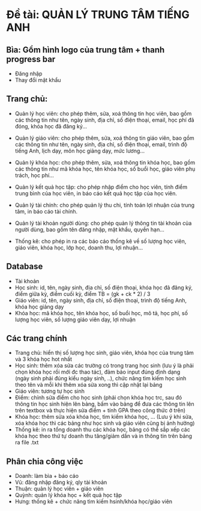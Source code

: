 # Đề tài: QUẢN LÝ TRUNG TÂM TIẾNG ANH
## Bìa: Gồm hình logo của trung tâm + thanh progress bar 
- Đăng nhập
- Thay đổi mật khẩu
## Trang chủ: 
- Quản lý học viên: cho phép thêm, sửa, xoá thông tin học viên, bao gồm các thông tin như tên, ngày sinh, địa chỉ, số điện thoại, email, học phí đã đóng, khóa học đã đăng ký...

- Quản lý giáo viên: cho phép thêm, sửa, xoá thông tin giáo viên, bao gồm các thông tin như tên, ngày sinh, địa chỉ, số điện thoại, email, trình độ tiếng Anh, lịch dạy, môn học giảng dạy, mức lương...

- Quản lý khóa học: cho phép thêm, sửa, xoá thông tin khóa học, bao gồm các thông tin như mã khóa học, tên khóa học, số buổi học, giáo viên phụ trách, học phí...

- Quản lý kết quả học tập: cho phép nhập điểm cho học viên, tính điểm trung bình của học viên, in báo cáo kết quả học tập của học viên. 

- Quản lý tài chính: cho phép quản lý thu chi, tính toán lợi nhuận của trung tâm, in báo cáo tài chính.

- Quản lý tài khoản người dùng: cho phép quản lý thông tin tài khoản của người dùng, bao gồm tên đăng nhập, mật khẩu, quyền hạn...

- Thống kê: cho phép in ra các báo cáo thống kê về số lượng học viên, giáo viên, khóa học, lớp học, doanh thu, lợi nhuận...
## Database
- Tài khoản
- Học sinh: id, tên, ngày sinh, địa chỉ, số điện thoại, khóa học đã đăng ký, điểm giữa kỳ, điểm cuối kỳ, điểm TB = (gk + ck * 2) / 3
- Giáo viên: id, tên, ngày sinh, địa chỉ, số điện thoại, trình độ tiếng Anh, khóa học giảng dạy
- Khóa học: mã khóa học, tên khóa học, số buổi học, mô tả, học phí, số lượng học viên, số lượng giáo viên dạy, lợi nhuận 

## Các trang chính
- Trang chủ: hiển thị số lượng học sinh, giáo viên, khóa học của trung tâm và 3 khóa học hot nhất
- Học sinh: thêm xóa sửa các trường có trong trang học sinh (lưu ý là phải chọn khóa học rồi mới đc thao tác), đảm bảo input đúng định dạng (ngày sinh phải đúng kiểu ngày sinh, ..), chức năng tìm kiếm học sinh theo tên và mỗi khi thêm xóa sửa xong thì cập nhật lại bảng
- Giáo viên: tương tự học sinh
- Điểm: chỉnh sửa điểm cho học sinh (phải chọn khóa học trc, sau đó thông tin học sinh hiện lên bảng, bấm vào bảng để đưa các thông tin lên trên textbox và thực hiện sửa điểm + tính GPA theo công thức ở trên)
- Khóa học: thêm sửa xóa khóa học, tìm kiếm khóa học, ... (Lưu ý khi sửa, xóa khóa học thì các bảng như học sinh và giáo viên cũng bị ảnh hưởng)
- Thống kê: in ra tổng doanh thu các khóa học, bảng có thể sắp xếp các khóa học theo thứ tự doanh thu tăng/giảm dần và in thông tin trên bảng ra file .txt
## Phân chia công việc
- Doanh: làm bìa + báo cáo
- Vũ: đăng nhập đăng ký, qly tài khoản
- Thuận: quản lý học viên + giáo viên
- Quỳnh: quản lý khóa học + kết quả học tập
- Hưng: thống kê + chức năng tìm kiếm hsinh/khóa học/giáo viên
